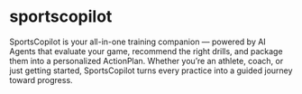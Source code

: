 # sportscopilot
SportsCopilot is your all-in-one training companion — powered by AI Agents that evaluate your game, recommend the right drills, and package them into a personalized ActionPlan. Whether you’re an athlete, coach, or just getting started, SportsCopilot turns every practice into a guided journey toward progress.
